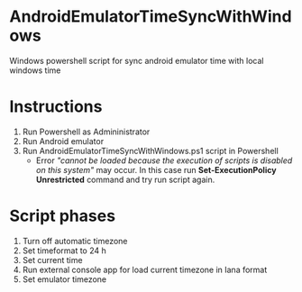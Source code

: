 # AndroidEmulatorTimeSyncWithWindows
Windows powershell script for sync android emulator time with local windows time

# Instructions
1. Run Powershell as Admininistrator
2. Run Android emulator
3. Run AndroidEmulatorTimeSyncWithWindows.ps1 script in Powershell
    * Error *"cannot be loaded because the execution of scripts is disabled on this system"* may occur. In this case run **Set-ExecutionPolicy Unrestricted** command and try run script again.

# Script phases
1. Turn off automatic timezone
2. Set timeformat to 24 h
3. Set current time
4. Run external console app for load current timezone in Iana format
5. Set emulator timezone
